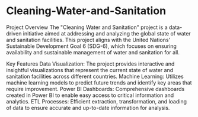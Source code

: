 # Cleaning-Water-and-Sanitation
Project Overview
The "Cleaning Water and Sanitation" project is a data-driven initiative aimed at addressing and analyzing the global state of water and sanitation facilities. This project aligns with the United Nations' Sustainable Development Goal 6 (SDG-6), which focuses on ensuring availability and sustainable management of water and sanitation for all.

Key Features
Data Visualization: The project provides interactive and insightful visualizations that represent the current state of water and sanitation facilities across different countries.
Machine Learning: Utilizes machine learning models to predict future trends and identify key areas that require improvement.
Power BI Dashboards: Comprehensive dashboards created in Power BI to enable easy access to critical information and analytics.
ETL Processes: Efficient extraction, transformation, and loading of data to ensure accurate and up-to-date information for analysis.

